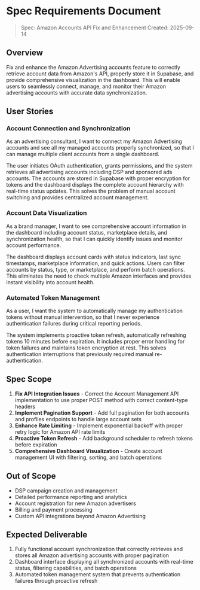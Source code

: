 # Spec Requirements Document

> Spec: Amazon Accounts API Fix and Enhancement
> Created: 2025-09-14

## Overview

Fix and enhance the Amazon Advertising accounts feature to correctly retrieve account data from Amazon's API, properly store it in Supabase, and provide comprehensive visualization in the dashboard. This will enable users to seamlessly connect, manage, and monitor their Amazon advertising accounts with accurate data synchronization.

## User Stories

### Account Connection and Synchronization

As an advertising consultant, I want to connect my Amazon Advertising accounts and see all my managed accounts properly synchronized, so that I can manage multiple client accounts from a single dashboard.

The user initiates OAuth authentication, grants permissions, and the system retrieves all advertising accounts including DSP and sponsored ads accounts. The accounts are stored in Supabase with proper encryption for tokens and the dashboard displays the complete account hierarchy with real-time status updates. This solves the problem of manual account switching and provides centralized account management.

### Account Data Visualization

As a brand manager, I want to see comprehensive account information in the dashboard including account status, marketplace details, and synchronization health, so that I can quickly identify issues and monitor account performance.

The dashboard displays account cards with status indicators, last sync timestamps, marketplace information, and quick actions. Users can filter accounts by status, type, or marketplace, and perform batch operations. This eliminates the need to check multiple Amazon interfaces and provides instant visibility into account health.

### Automated Token Management

As a user, I want the system to automatically manage my authentication tokens without manual intervention, so that I never experience authentication failures during critical reporting periods.

The system implements proactive token refresh, automatically refreshing tokens 10 minutes before expiration. It includes proper error handling for token failures and maintains token encryption at rest. This solves authentication interruptions that previously required manual re-authentication.

## Spec Scope

1. **Fix API Integration Issues** - Correct the Account Management API implementation to use proper POST method with correct content-type headers
2. **Implement Pagination Support** - Add full pagination for both accounts and profiles endpoints to handle large account sets
3. **Enhance Rate Limiting** - Implement exponential backoff with proper retry logic for Amazon API rate limits
4. **Proactive Token Refresh** - Add background scheduler to refresh tokens before expiration
5. **Comprehensive Dashboard Visualization** - Create account management UI with filtering, sorting, and batch operations

## Out of Scope

- DSP campaign creation and management
- Detailed performance reporting and analytics
- Account registration for new Amazon advertisers
- Billing and payment processing
- Custom API integrations beyond Amazon Advertising

## Expected Deliverable

1. Fully functional account synchronization that correctly retrieves and stores all Amazon advertising accounts with proper pagination
2. Dashboard interface displaying all synchronized accounts with real-time status, filtering capabilities, and batch operations
3. Automated token management system that prevents authentication failures through proactive refresh